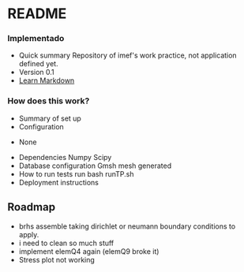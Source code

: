 # README #

### Implementado ###

* Quick summary
Repository of imef's work practice, not application defined yet.
* Version
0.1
* [Learn Markdown](https://bitbucket.org/tutorials/markdowndemo)

### How does this work? ###

* Summary of set up
* Configuration
- None
* Dependencies
Numpy
Scipy
* Database configuration
Gmsh mesh generated
* How to run tests
run bash runTP.sh
* Deployment instructions

## Roadmap

- brhs assemble taking dirichlet or neumann boundary conditions to apply.
- i need to clean so much stuff
- implement elemQ4 again (elemQ9 broke it)
- Stress plot not working
